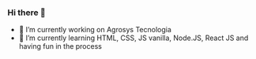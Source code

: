 ### Hi there 👋
- 🔭 I’m currently working on Agrosys Tecnologia
- 🌱 I’m currently learning HTML, CSS, JS vanilla, Node.JS, React JS and having fun in the process
<!--
**mikaelisaac/mikaelisaac** is a ✨ _special_ ✨ repository because its `README.md` (this file) appears on your GitHub profile.

Here are some ideas to get you started:


-->
